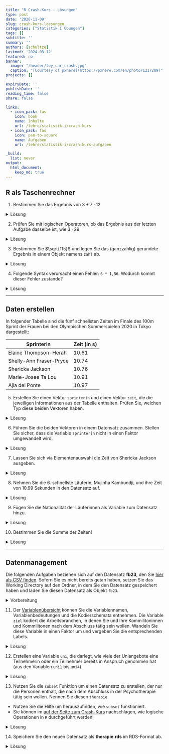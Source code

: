 ```yaml
---
title: "R Crash-Kurs - Lösungen" 
type: post
date: '2020-11-09' 
slug: crash-kurs-loesungen 
categories: ["Statistik I Übungen"] 
tags: [] 
subtitle: ''
summary: '' 
authors: [schultze] 
lastmod: '2024-03-12'
featured: no
banner:
  image: "/header/toy_car_crash.jpg"
  caption: "[Courtesy of pxhere](https://pxhere.com/en/photo/1217289)"
projects: []

expiryDate: ''
publishDate: ''
reading_time: false
share: false

links:
  - icon_pack: fas
    icon: book
    name: Inhalte
    url: /lehre/statistik-i/crash-kurs
  - icon_pack: fas
    icon: pen-to-square
    name: Aufgaben
    url: /lehre/statistik-i/crash-kurs-aufgaben

_build:
  list: never
output:
  html_document:
    keep_md: true
---
```


## R als Taschenrechner



1. Bestimmen Sie das Ergebnis von $3 + 7 \cdot 12$

<details><summary>Lösung</summary>


```r
3 + 7 * 12
```

```
## [1] 87
```

</details>


2. Prüfen Sie mit logischen Operatoren, ob das Ergebnis aus der letzten Aufgabe dasselbe ist, wie $3 \cdot 29$

<details><summary>Lösung</summary>


```r
(3 + 7 * 12) == (3 * 29)
```

```
## [1] TRUE
```

</details>


3. Bestimmen Sie $\sqrt{115}$ und legen Sie das (ganzzahlig) gerundete Ergebnis in einem Objekt namens `zahl` ab.

<details><summary>Lösung</summary>


```r
zahl <- round(sqrt(115))
```

</details>


4. Folgende Syntax verursacht einen Fehler: `6 * 1,56`. Wodurch kommt dieser Fehler zustande?

<details><summary>Lösung</summary>


```r
6 * 1,56
```

```
## Error: <text>:1:6: unexpected ','
## 1: 6 * 1,
##          ^
```

In der Syntax wird fälschlicherweise das Komma als Dezimaltrennzeichen genutzt. Wenn man das Komma durch einen Punkt ersetzt, funktioniert die Syntax problemlos:


```r
6 * 1.56
```

```
## [1] 9.36
```

</details>


***

## Daten erstellen

In folgender Tabelle sind die fünf schnellsten Zeiten im Finale des 100m Sprint der Frauen bei den Olympischen Sommerspielen 2020 in Tokyo dargestellt:

Sprinterin | Zeit (in s)
------ | -----------
Elaine Thompson-Herah | 10.61
Shelly-Ann Fraser-Pryce | 10.74
Shericka Jackson | 10.76
Marie-Josee Ta Lou | 10.91
Ajla del Ponte | 10.97


5. Erstellen Sie einen Vektor `sprinterin` und einen Vektor `zeit`, die die jeweiligen Informationen aus der Tabelle enthalten. Prüfen Sie, welchen Typ diese beiden Vektoren haben.

<details><summary>Lösung</summary>

Erstellen der Vektoren:


```r
sprinterin <- c('Elaine Thompson-Herah', 'Shelly-Ann Fraser-Pryce', 'Shericka Jackson', 'Marie-Josee Ta Lou', 'Ajla del Ponte')
zeit <- c(10.61, 10.74, 10.76, 10.91, 10.97)
```

Prüfen der Typen:


```r
class(sprinterin)
```

```
## [1] "character"
```

```r
class(zeit)
```

```
## [1] "numeric"
```

`sprinterin` ist ein `character` weil es Text enthält; `zeit` ist numerisch.

</details>


6. Führen Sie die beiden Vektoren in einem Datensatz zusammen. Stellen Sie sicher, dass die Variable `sprinterin` nicht in einen Faktor umgewandelt wird.

<details><summary>Lösung</summary>

Per Voreinstellung wurden bis zur R-Version 4.0.0 `character` Vektoren beim Zusammenführen in `data.frame`s in den Typ `factor` umgewandelt. Sollten Sie also eine älter Version benutzen, kann es hier zu Komplikationen kommen:


```r
olymp <- data.frame(sprinterin, zeit)
str(olymp)
```

```
## 'data.frame':	5 obs. of  2 variables:
##  $ sprinterin: chr  "Elaine Thompson-Herah" "Shelly-Ann Fraser-Pryce" "Shericka Jackson" "Marie-Josee Ta Lou" ...
##  $ zeit      : num  10.6 10.7 10.8 10.9 11
```

In diesem Fall (R-Version 4.1.1) werden die Namen als `character` beibehalten. Das unterschiedliche Verhalten unterschiedlicher R-Versionen liegt daran, dass mit R-Version 4.0.0 die Voreinstellung des Arguments `stringsAsFactors` in der Funktion `data.frame()` geändert wurde. Das Argument und dessen Voreinstellung findet man mit `help(data.frame)`. Da steht im Abschnitt _Arguments_:

 | 
--- | ---------
`stringsAsFactors` | logical: should character vectors be converted to factors? The ‘factory-fresh’ default has been TRUE previously but has been changed to FALSE for R 4.0.0. |

In älteren Versionen muss dieses Argument also händisch auf `FALSE` gesetzt werden, um das gewünschte Ergebnis zu erreichen.


```r
olymp <- data.frame(sprinterin, zeit, stringsAsFactors = FALSE)
str(olymp)
```

```
## 'data.frame':	5 obs. of  2 variables:
##  $ sprinterin: chr  "Elaine Thompson-Herah" "Shelly-Ann Fraser-Pryce" "Shericka Jackson" "Marie-Josee Ta Lou" ...
##  $ zeit      : num  10.6 10.7 10.8 10.9 11
```

</details>


7. Lassen Sie sich via Elementenauswahl die Zeit von Shericka Jackson ausgeben.

<details><summary>Lösung</summary>


```r
olymp[3, 2]         # dirkete Auswahl via Position
```

```
## [1] 10.76
```

```r
olymp[3, 'zeit']    # Variablenauswahl per Name
```

```
## [1] 10.76
```

```r
olymp[olymp$sprinterin == 'Shericka Jackson', 'zeit']  # Filterauswahl
```

```
## [1] 10.76
```

</details>


8. Nehmen Sie die 6. schnellste Läuferin, Mujinha Kambundji, und ihre Zeit von  10.99 Sekunden in den Datensatz auf.

<details><summary>Lösung</summary>


```r
olymp[6, ] <- c('Muljinga Kambundji', 10.99)
olymp
```

```
##                sprinterin  zeit
## 1   Elaine Thompson-Herah 10.61
## 2 Shelly-Ann Fraser-Pryce 10.74
## 3        Shericka Jackson 10.76
## 4      Marie-Josee Ta Lou 10.91
## 5          Ajla del Ponte 10.97
## 6      Muljinga Kambundji 10.99
```

</details>


9. Fügen Sie die Nationalität der Läuferinnen als Variable zum Datensatz hinzu.

<details><summary>Lösung</summary>

Die Nationalitäten finden sich übersichtlich z.B. auf [der Wikipedia-Seite zum 100m Sprint in Tokyo](https://de.wikipedia.org/wiki/Olympische_Sommerspiele_2020/Leichtathletik_%E2%80%93_100_m_(Frauen)#Finale). 

Variante 1: Neuen Vektor erstellen und über `cbind` oder `data.frame` hinzufügen.


```r
nation <- c('Jamaika', 'Jamaika', 'Jamaika', 'Elfenbeinküste', 'Schweiz', 'Schweiz')
full <- data.frame(olymp, nation)   # via data.frame
# Alternative: via cbind
  # full <- cbind(olymp, nation)
full
```

```
##                sprinterin  zeit         nation
## 1   Elaine Thompson-Herah 10.61        Jamaika
## 2 Shelly-Ann Fraser-Pryce 10.74        Jamaika
## 3        Shericka Jackson 10.76        Jamaika
## 4      Marie-Josee Ta Lou 10.91 Elfenbeinküste
## 5          Ajla del Ponte 10.97        Schweiz
## 6      Muljinga Kambundji 10.99        Schweiz
```

Variante 2: Vektor direkt im Datensatz anlegen.


```r
olymp$nation <- c('Jamaika', 'Jamaika', 'Jamaika', 'Elfenbeinküste', 'Schweiz', 'Schweiz')
olymp
```

```
##                sprinterin  zeit         nation
## 1   Elaine Thompson-Herah 10.61        Jamaika
## 2 Shelly-Ann Fraser-Pryce 10.74        Jamaika
## 3        Shericka Jackson 10.76        Jamaika
## 4      Marie-Josee Ta Lou 10.91 Elfenbeinküste
## 5          Ajla del Ponte 10.97        Schweiz
## 6      Muljinga Kambundji 10.99        Schweiz
```


</details>


10. Bestimmen Sie die Summe der Zeiten!

<details><summary>Lösung</summary>

*Hinweis*: Die Summe des Objekts `zeit` ist hier nicht mehr angebracht, weil die 6. Sprinterin direkt dem Datensatz hinzugefügt wurde. Dadurch hat sich das Verhalten unseres Datensatzes geändert:


```r
sum(olymp$zeit)
```

```
## Error in sum(olymp$zeit): invalid 'type' (character) of argument
```

```r
str(olymp)
```

```
## 'data.frame':	6 obs. of  3 variables:
##  $ sprinterin: chr  "Elaine Thompson-Herah" "Shelly-Ann Fraser-Pryce" "Shericka Jackson" "Marie-Josee Ta Lou" ...
##  $ zeit      : chr  "10.61" "10.74" "10.76" "10.91" ...
##  $ nation    : chr  "Jamaika" "Jamaika" "Jamaika" "Elfenbeinküste" ...
```

Es entsteht ein Fehler, der besagt, dass `zeit` im Datensatz als `character` und nicht numerisch abgelegt ist. Das ist dadurch passiert, dass die Daten von Mujinga Kambundji händisch hinzufügt wurden. Es gibt zwei Möglichkeiten damit umzugehen. Die Erste ist eine ad-hoc Korrektur der Variablentypen:


```r
olymp$zeit <- as.numeric(olymp$zeit)
str(olymp)
```

```
## 'data.frame':	6 obs. of  3 variables:
##  $ sprinterin: chr  "Elaine Thompson-Herah" "Shelly-Ann Fraser-Pryce" "Shericka Jackson" "Marie-Josee Ta Lou" ...
##  $ zeit      : num  10.6 10.7 10.8 10.9 11 ...
##  $ nation    : chr  "Jamaika" "Jamaika" "Jamaika" "Elfenbeinküste" ...
```

Die Zweite ist es, das Problem bereits beim Hinzufügen von Daten zu umgehen. Dazu erstellen wir erst einmal den `olymp` Datensatz mit fünf Sprinterinnen aus den ursprünglichen Objekten erneut, um die Ausgangslage wiederherzustellen. Dann fügen wir die sechste Sprinterin eigenen, einzeiligen `data.frame` hinzu:


```r
olymp <- data.frame(sprinterin, zeit)
olymp[6, ] <- data.frame('Muljinga Kambundji', 10.99)
str(olymp)
```

```
## 'data.frame':	6 obs. of  2 variables:
##  $ sprinterin: chr  "Elaine Thompson-Herah" "Shelly-Ann Fraser-Pryce" "Shericka Jackson" "Marie-Josee Ta Lou" ...
##  $ zeit      : num  10.6 10.7 10.8 10.9 11 ...
```

In beiden Fällen kann anschließend mit `sum` gearbeitet werden:


```r
sum(olymp$zeit)
```

```
## [1] 64.98
```

</details>


***

## Datenmanagement

Die folgenden Aufgaben beziehen sich auf den Datensatz **fb23**, den Sie [<i class="fas fa-download"></i> hier als CSV finden](/daten/fb23.csv). Sofern Sie es nicht bereits getan haben, setzen Sie das Working Directory auf den Ordner, in dem Sie den Datensatz gespeichert haben und laden Sie diesen Datensatz als Objekt `fb23`.

<details><summary>Vorbereitung</summary>

Lokale Datei öffnen:


```r
setwd(...)
```

```r
fb23 <- read.table('fb23.csv', 
  header = TRUE, 
  sep = ',')
```

Online Datei öffnen:


```r
fb23 <- read.table('https://pandar.netlify.app/daten/fb23.csv', 
  header = TRUE,
  sep = ',')
```

</details>


11. Der [Variablenübersicht](/lehre/statistik-i/variablen.pdf) können Sie die Variablennamen, Variablenbedeutungen und die Kodierschemata entnehmen. Die Variable `ziel` kodiert die Arbeitsbranchen, in denen Sie und Ihre Kommilitoninnen und Kommilitonen nach dem Abschluss tätig sein wollen. Wandeln Sie diese Variable in einen Faktor um und vergeben Sie die entsprechenden Labels.

<details><summary>Lösung</summary>


```r
str(fb23$ziel)
```

```
##  int [1:179] 2 2 2 2 2 2 NA 4 2 2 ...
```

Variante 1: Umwandeln und anschließend Labels vergeben.


```r
# Umwandung von numeric in factor
fb23$ziel <- as.factor(fb23$ziel)
# Vergabe von levels
levels(fb23$ziel) <- c('Wirtschaft', 'Therapie', 'Forschung', 'Andere')
```

Variante 2: In einem Schritt umwandeln und Labels vergeben.


```r
fb23$ziel <- factor(fb23$ziel,
  labels = c('Wirtschaft', 'Therapie', 'Forschung', 'Andere'))
```


```r
str(fb23$ziel)
```

```
##  Factor w/ 4 levels "Wirtschaft","Therapie",..: 2 2 2 2 2 2 NA 4 2 2 ...
```

</details>


12. Erstellen eine Variable `uni`, die darlegt, wie viele der Uniangebote eine Teilnehmerin oder ein Teilnehmer bereits in Anspruch genommen hat (aus den Variablen `uni1` bis `uni4`).

<details><summary>Lösung</summary>

Variante 1: Taschenrechnen mit Vektoren.


```r
fb23$uni <- fb23$uni1 + fb23$uni2 + fb23$uni3 + fb23$uni4
str(fb23$uni)
```

```
##  int [1:179] 1 4 1 3 2 1 0 2 2 1 ...
```

Variante 2: Zeilen-spezifische Summen bilden.


```r
fb23$uni <- rowSums(fb23[, c('uni1', 'uni2', 'uni3', 'uni4')])
str(fb23$uni)
```

```
##  num [1:179] 1 4 1 3 2 1 0 2 2 1 ...
```

</details>


13. Nutzen Sie die `subset` Funktion um einen Datensatz zu erstellen, der nur die Personen enthält, die nach dem Abschluss in der Psychotherapie tätig sein wollen. Nennen Sie diesen `therapie`.
  + Nutzen Sie die Hilfe um herauszufinden, wie `subset` funktioniert.
  + Sie können im [auf der Seite zum Crash-Kurs](/lehre/statistik-i/crash-kurs) nachschlagen, wie logische Operationen in `R` durchgeführt werden!


<details><summary>Lösung</summary>


```r
help(subset)
```


```r
therapie <- subset(fb23,            # Voller Datensatz
  subset = fb23$ziel == 'Therapie'  # Auswahlkriterium
  )
str(therapie)
```

```
## 'data.frame':	106 obs. of  41 variables:
##  $ mdbf1_pre  : int  4 2 4 NA 3 3 3 2 3 3 ...
##  $ mdbf2_pre  : int  2 2 3 3 3 2 2 1 4 2 ...
##  $ mdbf3_pre  : int  3 4 2 2 2 3 2 2 1 1 ...
##  $ mdbf4_pre  : int  2 2 1 2 1 1 3 3 2 1 ...
##  $ mdbf5_pre  : int  3 2 3 2 2 1 2 4 1 3 ...
##  $ mdbf6_pre  : int  2 1 2 2 2 2 2 2 2 2 ...
##  $ mdbf7_pre  : int  4 3 3 1 1 2 3 3 1 3 ...
##  $ mdbf8_pre  : int  3 2 3 2 3 3 3 2 3 3 ...
##  $ mdbf9_pre  : int  2 4 1 2 3 3 2 3 1 1 ...
##  $ mdbf10_pre : int  3 2 3 3 2 4 2 2 2 3 ...
##  $ mdbf11_pre : int  3 2 1 2 2 1 2 4 1 1 ...
##  $ mdbf12_pre : int  1 1 2 3 2 2 3 2 3 3 ...
##  $ lz         : num  5.4 3.4 4.4 4.4 6.4 5.6 4.8 6 5.4 5.4 ...
##  $ extra      : num  3.5 3 4 3 4 4.5 2.5 3 4.5 4.5 ...
##  $ vertr      : num  1.5 3 3.5 4 4 4.5 3 3.5 3.5 3 ...
##  $ gewis      : num  4.5 4 5 3.5 3.5 4 3.5 4 3.5 4 ...
##  $ neuro      : num  5 5 2 4 3.5 4.5 4.5 4 3 3 ...
##  $ offen      : num  5 5 4.5 3.5 4 4 4 3 3 5 ...
##  $ prok       : num  1.8 3.1 1.5 1.6 2.7 3.3 2.4 3.1 2.7 2.6 ...
##  $ nerd       : num  4.17 3 2.33 2.83 3.83 ...
##  $ grund      : chr  "Berufsziel" "Interesse am Menschen" "Interesse und Berufsaussichten" "Wissenschaftliche Ergänzung zu meinen bisherigen Tätigkeiten (Arbeit in der psychiatrischen Akutpflege, Gestalt"| __truncated__ ...
##  $ fach       : int  4 4 4 4 4 4 4 NA 4 4 ...
##  $ ziel       : Factor w/ 4 levels "Wirtschaft","Therapie",..: 2 2 2 2 2 2 2 2 2 2 ...
##  $ wissen     : int  5 4 5 4 2 3 3 3 3 3 ...
##  $ therap     : int  5 5 5 5 4 5 5 5 5 4 ...
##  $ lerntyp    : int  3 3 1 3 3 1 3 3 1 1 ...
##  $ hand       : int  2 2 2 2 2 2 1 2 2 2 ...
##  $ job        : int  1 1 1 1 2 2 1 2 2 2 ...
##  $ ort        : int  2 1 1 1 1 2 1 2 1 1 ...
##  $ ort12      : int  2 1 2 2 2 1 2 1 2 2 ...
##  $ wohnen     : int  4 1 1 1 1 2 3 2 1 1 ...
##  $ uni1       : int  0 1 0 1 0 0 0 0 0 0 ...
##  $ uni2       : int  1 1 1 1 1 1 1 1 1 1 ...
##  $ uni3       : int  0 1 0 0 1 0 1 0 1 1 ...
##  $ uni4       : int  0 1 0 1 0 0 0 0 0 0 ...
##  $ attent_pre : int  6 6 6 6 6 6 5 5 6 5 ...
##  $ gs_post    : num  3 2.75 4 2.5 3.75 NA 3.75 2.5 3.5 3.25 ...
##  $ wm_post    : num  2 1 3.75 2.75 3 NA 3.25 2 1.5 3 ...
##  $ ru_post    : num  2.25 1.5 3.75 3.5 3 NA 2.75 2.75 3.25 2.5 ...
##  $ attent_post: int  6 5 6 6 6 NA 5 3 6 5 ...
##  $ uni        : num  1 4 1 3 2 1 2 1 2 2 ...
```

</details>

  
14. Speichern Sie den neuen Datensatz als **therapie.rds** im RDS-Format ab.

<details><summary>Lösung</summary>


```r
saveRDS(therapie, 'therapie.rds')
```

</details>
